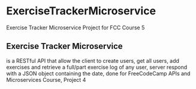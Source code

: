 # ExerciseTrackerMicroservice

Exercise Tracker Microservice Project for FCC Course 5

## Exercise Tracker Microservice

is a RESTful API that allow the client to create users, get all users, add
exercises and retrieve a full/part exercise log of any user, server
respond with a JSON object containing the date, done for FreeCodeCamp APIs
and Microservices Course, Project 4
